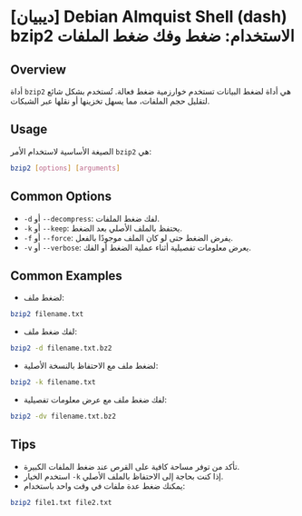 # [ديبيان] Debian Almquist Shell (dash) bzip2 الاستخدام: ضغط وفك ضغط الملفات

## Overview
أداة `bzip2` هي أداة لضغط البيانات تستخدم خوارزمية ضغط فعالة. تُستخدم بشكل شائع لتقليل حجم الملفات، مما يسهل تخزينها أو نقلها عبر الشبكات.

## Usage
الصيغة الأساسية لاستخدام الأمر `bzip2` هي:

```bash
bzip2 [options] [arguments]
```

## Common Options
- `-d` أو `--decompress`: لفك ضغط الملفات.
- `-k` أو `--keep`: يحتفظ بالملف الأصلي بعد الضغط.
- `-f` أو `--force`: يفرض الضغط حتى لو كان الملف موجودًا بالفعل.
- `-v` أو `--verbose`: يعرض معلومات تفصيلية أثناء عملية الضغط أو الفك.

## Common Examples
- لضغط ملف:
```bash
bzip2 filename.txt
```

- لفك ضغط ملف:
```bash
bzip2 -d filename.txt.bz2
```

- لضغط ملف مع الاحتفاظ بالنسخة الأصلية:
```bash
bzip2 -k filename.txt
```

- لفك ضغط ملف مع عرض معلومات تفصيلية:
```bash
bzip2 -dv filename.txt.bz2
```

## Tips
- تأكد من توفر مساحة كافية على القرص عند ضغط الملفات الكبيرة.
- استخدم الخيار `-k` إذا كنت بحاجة إلى الاحتفاظ بالملف الأصلي.
- يمكنك ضغط عدة ملفات في وقت واحد باستخدام:
```bash
bzip2 file1.txt file2.txt
```